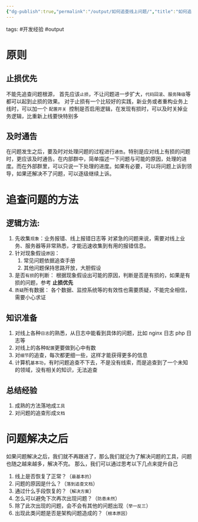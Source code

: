 ```yaml
---
{"dg-publish":true,"permalink":"/output/如何追查线上问题/","title":"如何追查线上问题","noteIcon":"","created":"2021-04-12T11:04:00+08:00","updated":"2024-01-31T13:26:30+08:00"}
---
```



tags: #开发经验 #output

# 原则

## 止损优先

不能先追查问题根源， 首先应该`止损`，不让问题进一步扩大，`代码回滚`、`服务降级`等都可以起到止损的效果。
对于止损有一个比较好的实践，新业务或者重构业务上线时，可以加一个 `配置开关 `控制是否启用逻辑，在发现有损时，可以及时关掉业务逻辑，比重新上线要快特别多

## 及时通告

在问题发生之后，要及时对处理问题的过程进行`通告`。特别是应对线上有损的问题时，更应该及时通告。在内部群中，简单描述一下问题与可能的原因，处理的进度。而在外部群里，可以只说一下处理的进度。如果有必要，可以将问题上诉到领导，如果还解决不了问题，可以逐级继续上诉。

# 追查问题的方法

## 逻辑方法:

1. 先收集`现象`：业务报错、线上报错日志等
对紧急的问题来说，需要对线上业务、服务器等非常熟悉，才能迅速收集到有用的报错信息。
2. 针对现象假设`原因`：
    1. 常见问题依据追查手册
    2. 其他问题保持思路开放，大胆假设
3. 是否`有损`的判断：
根据现象假设出可能的原因，判断是否是有损的，如果是有损的问题，参考 **止损优先**
4. `质疑`所有数据：
各个数据、监控系统等的有效性也需要质疑，不能完全相信，需要小心求证

## 知识准备

1. 对线上各种`日志`的熟悉，从日志中能看到具体的问题，比如 nginx 日志 php 日志等
2. 对线上的各种`配置`更要做到心中有数
3. 对`细节`的追查，每次都更细一些，这样才能获得更多的信息
4. 计算机`基本功`，有时问题追查不下去，不是没有线索，而是追查到了一个未知的领域，没有相关的知识，无法追查

## 总结经验

1. 成熟的方法落地成`工具`
2. 对问题的追查形成`文档`

# 问题解决之后

如果问题解决之后，我们就不再跟进了，那么我们就沦为了解决问题的工具，问题也随之越来越多，解决不完。
那么，我们可以通过思考以下几点来提升自己

1. 线上是否恢复了正常？（`最基本的`）
2. 问题的原因是什么？（`落到追查文档`）
3. 通过什么手段恢复的？（`解决方案`）
4. 怎么可以避免下次再次出现问题？（`防患未然`）
5. 除了此次出现的问题，会不会有其他的问题出现（`举一反三`）
6. 出现此类问题是否是架构问题造成的？（`根本原因`）